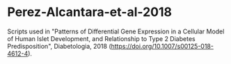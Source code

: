 # Perez-Alcantara-et-al-2018
Scripts used in "Patterns of Differential Gene Expression in a Cellular Model of Human Islet Development, and Relationship to Type 2 Diabetes Predisposition", Diabetologia, 2018 (https://doi.org/10.1007/s00125-018-4612-4).
